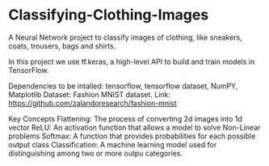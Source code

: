 # Classifying-Clothing-Images
A Neural Network project to classify images of clothing, like sneakers, coats, trousers, bags and shirts.

In this project we use tf.keras, a high-level API to build and train models in TensorFlow.

Dependencies to be intalled: tensorflow, tensorflow dataset, NumPY, Matplotlib
Dataset: Fashion MNIST dataset. Link: https://github.com/zalandoresearch/fashion-mnist

Key Concepts
Flattening: The process of converting 2d images into 1d vector
ReLU: An activation function that allows a model to solve Non-Linear problems
Softmax: A function that provides probabilities for each possible output class
Classification: A machine learning model used for distinguishing among two or more outpu categories.


